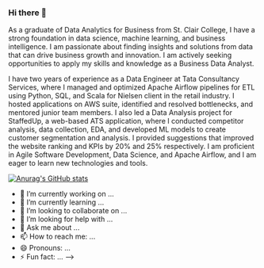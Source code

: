 ### Hi there 👋

As a graduate of Data Analytics for Business from St. Clair College, I have a strong foundation in data science, machine learning, and business intelligence. I am passionate about finding insights and solutions from data that can drive business growth and innovation. I am actively seeking opportunities to apply my skills and knowledge as a Business Data Analyst.

I have two years of experience as a Data Engineer at Tata Consultancy Services, where I managed and optimized Apache Airflow pipelines for ETL using Python, SQL, and Scala for Nielsen client in the retail industry. I hosted applications on AWS suite, identified and resolved bottlenecks, and mentored junior team members. I also led a Data Analysis project for StaffedUp, a web-based ATS application, where I conducted competitor analysis, data collection, EDA, and developed ML models to create customer segmentation and analysis. I provided suggestions that improved the website ranking and KPIs by 20% and 25% respectively. I am proficient in Agile Software Development, Data Science, and Apache Airflow, and I am eager to learn new technologies and tools.

[![Anurag's GitHub stats](https://github-readme-stats.vercel.app/api?username=ace97&show_icons=true&theme=dark)](https://github.com/anuraghazra/github-readme-stats)

- 🔭 I’m currently working on ...
- 🌱 I’m currently learning ...
- 👯 I’m looking to collaborate on ...
- 🤔 I’m looking for help with ...
- 💬 Ask me about ...
- 📫 How to reach me: ...
- 😄 Pronouns: ...
- ⚡ Fun fact: ...
-->

